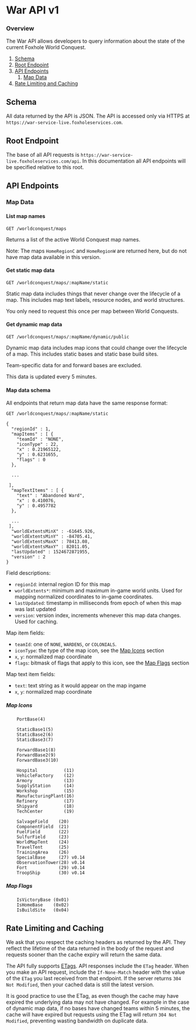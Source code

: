 
# War API v1

### Overview

The War API allows developers to query information about the state of the current Foxhole World Conquest. 

1. [Schema](#schema)
2. [Root Endpoint](#root-endpoint)
3. [API Endpoints](#api-endpoints)
    1. [Map Data](#map-data)
4. [Rate Limiting and Caching](#rate-limiting-and-caching)

## Schema

All data returned by the API is JSON. The API is accessed only via HTTPS at `https://war-service-live.foxholeservices.com`.

## Root Endpoint

The base of all API requests is `https://war-service-live.foxholeservices.com/api`. In this documentation all API 
endpoints will be specified relative to this root.

## API Endpoints

### Map Data

#### List map names

`GET /worldconquest/maps`

Returns a list of the active World Conquest map names. 

Note: The maps `HomeRegionC` and `HomeRegionW` are returned here, but do not have map data available in this version.

#### Get static map data

`GET /worldconquest/maps/:mapName/static`

Static map data includes things that never change over the lifecycle of a map. This includes
map text labels, resource nodes, and world structures.

You only need to request this once per map between World Conquests.

#### Get dynamic map data

`GET /worldconquest/maps/:mapName/dynamic/public`

Dynamic map data includes map icons that could change over the lifecycle of a map. This includes
static bases and static base build sites. 

Team-specific data for and forward bases are excluded.

This data is updated every 5 minutes.

#### Map data schema

All endpoints that return map data have the same response format:

`GET /worldconquest/maps/:mapName/static`
```
{
  "regionId" : 1,
  "mapItems" : [ {
    "teamId" : "NONE",
    "iconType" : 22,
    "x" : 0.21965122,
    "y" : 0.6231655,
    "flags" : 0
  }, 

  ...   

 ],
  "mapTextItems" : [ {
    "text" : "Abandoned Ward",
    "x" : 0.410076,
    "y" : 0.4957782
  },

  ...
 ],
  "worldExtentsMinX" : -61645.926,
  "worldExtentsMinY" : -84705.41,
  "worldExtentsMaxX" : 78413.08,
  "worldExtentsMaxY" : 82011.05,
  "lastUpdated" : 1524672871955,
  "version" : 2
}
```

Field descriptions:

- `regionId`: internal region ID for this map
- `worldExtents*`: minimum and maximum in-game world units. Used for mapping normalized coordinates to in-game coordinates.
- `lastUpdated`: timestamp in milliseconds from epoch of when this map was last updated
- `version`: version index, increments whenever this map data changes. Used for caching.

Map item fields:

- `teamId`: one of `NONE`, `WARDENS`, or `COLONIALS`.
- `iconType`: the type of the map icon, see the [Map Icons](#map-icons) section
- `x`, `y`: normalized map coordinate
- `flags`: bitmask of flags that apply to this icon, see the [Map Flags](#map-flags) section

Map text item fields:

- `text`: text string as it would appear on the map ingame
- `x`, `y`: normalized map coordinate

##### Map Icons

```
    PortBase(4)

    StaticBase1(5)
    StaticBase2(6)
    StaticBase3(7)

    ForwardBase1(8)
    ForwardBase2(9)
    ForwardBase3(10)

    Hospital          (11)
    VehicleFactory    (12)
    Armory            (13)
    SupplyStation     (14)
    Workshop          (15)
    ManufacturingPlant(16)
    Refinery          (17)
    Shipyard          (18)
    TechCenter        (19)

    SalvageField    (20)
    ComponentField  (21)
    FuelField       (22)
    SulfurField     (23)
    WorldMapTent    (24)
    TravelTent      (25)
    TrainingArea    (26)
	SpecialBase     (27) v0.14
	ObservationTower(28) v0.14
	Fort            (29) v0.14
	TroopShip       (30) v0.14
```

##### Map Flags

```
    IsVictoryBase (0x01)
    IsHomeBase    (0x02)
    IsBuildSite   (0x04)
```

## Rate Limiting and Caching

We ask that you respect the caching headers as returned by the API. They reflect the lifetime of the data 
returned in the body of the request and requests sooner than the cache expiry will return the same data.

The API fully supports [ETags](https://developer.mozilla.org/en-US/docs/Web/HTTP/Headers/ETag).
API responses include the `ETag` header. When you make an API request, include the `If-None-Match` 
header with the value of the `ETag` you last received from that endpoint. If the server returns `304 Not Modified`,
then your cached data is still the latest version.

It is good practice to use the ETag, as even though the cache may have expired the underlying data may not have changed.
For example in the case of dynamic map data, if no bases have changed teams within 5 minutes, the cache will have
expired but requests using the ETag will return `304 Not Modified`, preventing wasting bandwidth on duplicate data.
